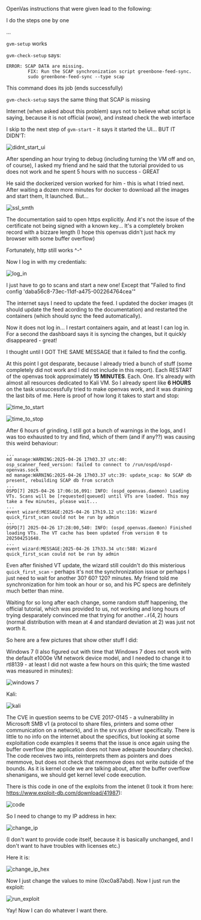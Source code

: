 OpenVas instructions that were given lead to the following:

I do the steps one by one

...

`gvm-setup` works

`gvm-check-setup` says:

```
ERROR: SCAP DATA are missing.
        FIX: Run the SCAP synchronization script greenbone-feed-sync.
        sudo greenbone-feed-sync --type scap
```

This command does its job (ends successfully)

`gvm-check-setup` says the same thing that SCAP is missing

Internet (when asked about this problem) says not to believe what script is saying, because it is not official (wow), and instead check the web interface

I skip to the next step of `gvm-start` - it says it started the UI... BUT IT DIDN'T:

![didnt_start_ui](img/didnt_start_ui.png)

After spending an hour trying to debug (including turning the VM off and on, of course), I asked my friend and he said that the tutorial provided to us does not work and he spent 5 hours with no success - GREAT

He said the dockerized version worked for him - this is what I tried next. After waiting a dozen more minutes for docker to download all the images and start them, It launched. But...

![ssl_smth](img/ssl_smth.png)

The documentation said to open https explicitly. And it's not the issue of the certificate not being signed with a known key... It's a completely broken record with a bizzare length (I hope this openvas didn't just hack my browser with some buffer overflow)

Fortunately, http still works ^-^

Now I log in with my credentials:

![log_in](img/log_in.png)

I just have to go to scans and start a new one! Except that "Failed to find config 'daba56c8-73ec-11df-a475-002264764cea'"

The internet says I need to update the feed. I updated the docker images (it should update the feed acording to the documentation) and restarted the containers (which should sync the feed automatically).

Now it does not log in... I restart containers again, and at least I can log in. For a second the dashboard says it is syncing the changes, but it quickly disappeared - great!

I thought until I GOT THE SAME MESSAGE that it failed to find the config.

At this point I got desparate, because I already tried a bunch of stuff (some completely did not work and I did not include in this report). Each RESTART of the openvas took approximately **15 MINUTES**. Each. One. It's already with almost all resources dedicated to Kali VM. So I already spent like **6 HOURS** on the task unsuccessfully tried to make openvas work, and it was draining the last bits of me. Here is proof of how long it takes to start and stop:

![time_to_start](img/time_to_start.png)

![time_to_stop](img/time_to_stop.png)

After 6 hours of grinding, I still got a bunch of warnings in the logs, and I was too exhausted to try and find, which of them (and if any??) was causing this weird behaviour:

```
...
md manage:WARNING:2025-04-26 17h03.37 utc:40: osp_scanner_feed_version: failed to connect to /run/ospd/ospd-openvas.sock
md manage:WARNING:2025-04-26 17h03.37 utc:39: update_scap: No SCAP db present, rebuilding SCAP db from scratch
...
OSPD[7] 2025-04-26 17:06:16,091: INFO: (ospd_openvas.daemon) Loading VTs. Scans will be [requested|queued] until VTs are loaded. This may take a few minutes, please wait...
...
event wizard:MESSAGE:2025-04-26 17h19.12 utc:116: Wizard quick_first_scan could not be run by admin
...
OSPD[7] 2025-04-26 17:28:00,540: INFO: (ospd_openvas.daemon) Finished loading VTs. The VT cache has been updated from version 0 to 202504251648.
...
event wizard:MESSAGE:2025-04-26 17h33.34 utc:588: Wizard quick_first_scan could not be run by admin
```

Even after finished VT update, the wizard still couldn't do this misterious `quick_first_scan` - perhaps it's not the synchronization issue or perhaps I just need to wait for another 30? 60? 120? minutes. My friend told me synchronization for him took an hour or so, and his PC specs are definitely much better than mine.

Waiting for so long after each change, some random stuff happening, the official tutorial, which was provided to us, not working and long hours of trying desparately convinced me that trying for another $\mathcal{N}(4, 2)$ hours (normal distribution with mean at 4 and standard deviation at 2) was just not worth it.

So here are a few pictures that show other stuff I did:

Windows 7 (I also figured out with time that Windows 7 does not work with the default e1000e VM network device model, and I needed to change it to rtl8139 - at least I did not waste a few hours on this quirk; the time wasted was measured in minutes):

![windows 7](img/windows7.png)

Kali:

![kali](img/kali.png)

The CVE in question seems to be CVE 2017-0145 - a vulnerability in Microsoft SMB v1 (a protocol to share files, printers and some other communication on a network), and in the srv.sys driver specifically. There is little to no info on the internet about the specifics, but looking at some exploitation code examples it seems that the issue is once again using the buffer overflow (the application does not have adequate boundary checks). The code receives two ints, reinterprets them as pointers and does memmove, but does not check that memmove does not write outside of the bounds. As it is kernel code we are talking about, after the buffer overflow shenanigans, we should get kernel level code execution.

There is this code in one of the exploits from the intenet (I took it from here: https://www.exploit-db.com/download/41987):

![code](img/code.png)

So I need to change to my IP address in hex:

![change_ip](img/change_ip.png)

(I don't want to provide code itself, because it is basically unchanged, and I don't want to have troubles with licenses etc.)

Here it is:

![change_ip_hex](img/change_ip_hex.png)

Now I just change the values to mine (0xc0a87abd). Now I just run the exploit:

![run_exploit](img/run_exploit.png)

Yay! Now I can do whatever I want there.
